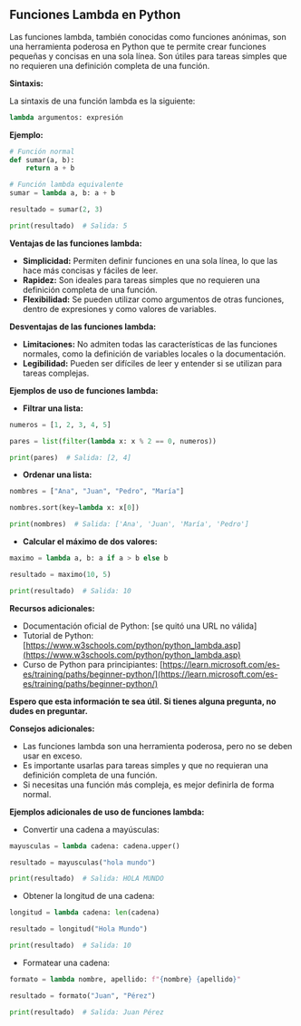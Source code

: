 ## Funciones Lambda en Python

Las funciones lambda, también conocidas como funciones anónimas, son una herramienta poderosa en Python que te permite crear funciones pequeñas y concisas en una sola línea. Son útiles para tareas simples que no requieren una definición completa de una función.

**Sintaxis:**

La sintaxis de una función lambda es la siguiente:

```python
lambda argumentos: expresión
```

**Ejemplo:**

```python
# Función normal
def sumar(a, b):
    return a + b

# Función lambda equivalente
sumar = lambda a, b: a + b

resultado = sumar(2, 3)

print(resultado)  # Salida: 5
```

**Ventajas de las funciones lambda:**

* **Simplicidad:** Permiten definir funciones en una sola línea, lo que las hace más concisas y fáciles de leer.
* **Rapidez:** Son ideales para tareas simples que no requieren una definición completa de una función.
* **Flexibilidad:** Se pueden utilizar como argumentos de otras funciones, dentro de expresiones y como valores de variables.

**Desventajas de las funciones lambda:**

* **Limitaciones:** No admiten todas las características de las funciones normales, como la definición de variables locales o la documentación.
* **Legibilidad:** Pueden ser difíciles de leer y entender si se utilizan para tareas complejas.

**Ejemplos de uso de funciones lambda:**

* **Filtrar una lista:**

```python
numeros = [1, 2, 3, 4, 5]

pares = list(filter(lambda x: x % 2 == 0, numeros))

print(pares)  # Salida: [2, 4]
```

* **Ordenar una lista:**

```python
nombres = ["Ana", "Juan", "Pedro", "María"]

nombres.sort(key=lambda x: x[0])

print(nombres)  # Salida: ['Ana', 'Juan', 'María', 'Pedro']
```

* **Calcular el máximo de dos valores:**

```python
maximo = lambda a, b: a if a > b else b

resultado = maximo(10, 5)

print(resultado)  # Salida: 10
```

**Recursos adicionales:**

* Documentación oficial de Python: [se quitó una URL no válida]
* Tutorial de Python: [https://www.w3schools.com/python/python_lambda.asp](https://www.w3schools.com/python/python_lambda.asp)
* Curso de Python para principiantes: [https://learn.microsoft.com/es-es/training/paths/beginner-python/](https://learn.microsoft.com/es-es/training/paths/beginner-python/)

**Espero que esta información te sea útil. Si tienes alguna pregunta, no dudes en preguntar.**

**Consejos adicionales:**

* Las funciones lambda son una herramienta poderosa, pero no se deben usar en exceso. 
* Es importante usarlas para tareas simples y que no requieran una definición completa de una función.
* Si necesitas una función más compleja, es mejor definirla de forma normal.

**Ejemplos adicionales de uso de funciones lambda:**

* Convertir una cadena a mayúsculas:

```python
mayusculas = lambda cadena: cadena.upper()

resultado = mayusculas("hola mundo")

print(resultado)  # Salida: HOLA MUNDO
```

* Obtener la longitud de una cadena:

```python
longitud = lambda cadena: len(cadena)

resultado = longitud("Hola Mundo")

print(resultado)  # Salida: 10
```

* Formatear una cadena:

```python
formato = lambda nombre, apellido: f"{nombre} {apellido}"

resultado = formato("Juan", "Pérez")

print(resultado)  # Salida: Juan Pérez
```
